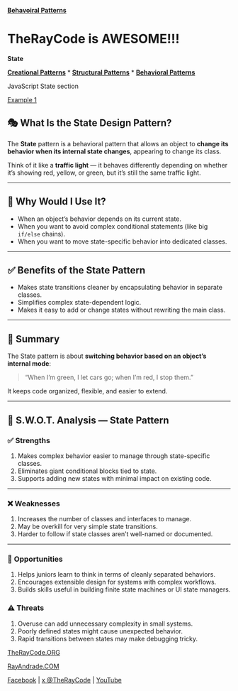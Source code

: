 **[Behavoiral Patterns](../README.md)** 

# TheRayCode is AWESOME!!!

**State**

**[Creational Patterns](../../Creational/README.md)** * **[Structural Patterns](../../Structural/README.md)** * **[Behavioral Patterns](../README.md)**

JavaScript State section

[Example 1](./Example1/README.md)


## 🎭 What Is the State Design Pattern?

The **State** pattern is a behavioral pattern that allows an object to **change its behavior when its internal state changes**, appearing to change its class.

Think of it like a **traffic light** — it behaves differently depending on whether it’s showing red, yellow, or green, but it’s still the same traffic light.

---

## 🤔 Why Would I Use It?

* When an object’s behavior depends on its current state.
* When you want to avoid complex conditional statements (like big `if/else` chains).
* When you want to move state-specific behavior into dedicated classes.

---

## ✅ Benefits of the State Pattern

* Makes state transitions cleaner by encapsulating behavior in separate classes.
* Simplifies complex state-dependent logic.
* Makes it easy to add or change states without rewriting the main class.

---

## 🧩 Summary

The State pattern is about **switching behavior based on an object’s internal mode**:

> “When I’m green, I let cars go; when I’m red, I stop them.”

It keeps code organized, flexible, and easier to extend.

---

## 🧠 S.W\.O.T. Analysis — State Pattern

### ✅ **Strengths**

1. Makes complex behavior easier to manage through state-specific classes.
2. Eliminates giant conditional blocks tied to state.
3. Supports adding new states with minimal impact on existing code.

---

### ❌ **Weaknesses**

1. Increases the number of classes and interfaces to manage.
2. May be overkill for very simple state transitions.
3. Harder to follow if state classes aren’t well-named or documented.

---

### 🌱 **Opportunities**

1. Helps juniors learn to think in terms of cleanly separated behaviors.
2. Encourages extensible design for systems with complex workflows.
3. Builds skills useful in building finite state machines or UI state managers.



### ⚠️ **Threats**

1. Overuse can add unnecessary complexity in small systems.
2. Poorly defined states might cause unexpected behavior.
3. Rapid transitions between states may make debugging tricky.



[TheRayCode.ORG](https://www.TheRayCode.org)

[RayAndrade.COM](https://www.RayAndrade.com)

[Facebook](https://www.facebook.com/TheRayCode/) | [x @TheRayCode](https://www.x.com/TheRayCode/) | [YouTube](https://www.youtube.com/TheRayCode/)
